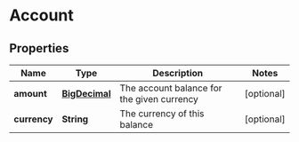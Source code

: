 
# Account

## Properties
Name | Type | Description | Notes
------------ | ------------- | ------------- | -------------
**amount** | [**BigDecimal**](BigDecimal.md) | The account balance for the given currency |  [optional]
**currency** | **String** | The currency of this balance |  [optional]



